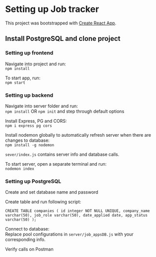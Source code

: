 # Setting up Job tracker

This project was bootstrapped with [Create React App](https://github.com/facebook/create-react-app).

## Install PostgreSQL and clone project


### Setting up frontend

Navigate into project and run:\
	`npm install`

To start app, run:\
	`npm start`


### Setting up backend

Navigate into server folder and run:\
	`npm install` OR `npm init` and step through default options

Install Express, PG and CORS:\
	`npm i express pg cors`

Install nodemon globally to automatically refresh server when there are changes to database:\
	`npm install -g nodemon`

`sever/index.js` contains server info and database calls.

To start server, open a separate terminal and run:\
	`nodemon index`


### Setting up PostgreSQL

Create and set database name and password

Create table and run following script:

`CREATE TABLE companies (
    id integer NOT NULL UNIQUE,
    company_name varchar(50),
    job_role varchar(50),
    date_applied date,
    app_status varchar(50)
);`

Connect to database:\
Replace pool configurations in `server/job_appsDB.js` with your corresponding info.

Verify calls on Postman
